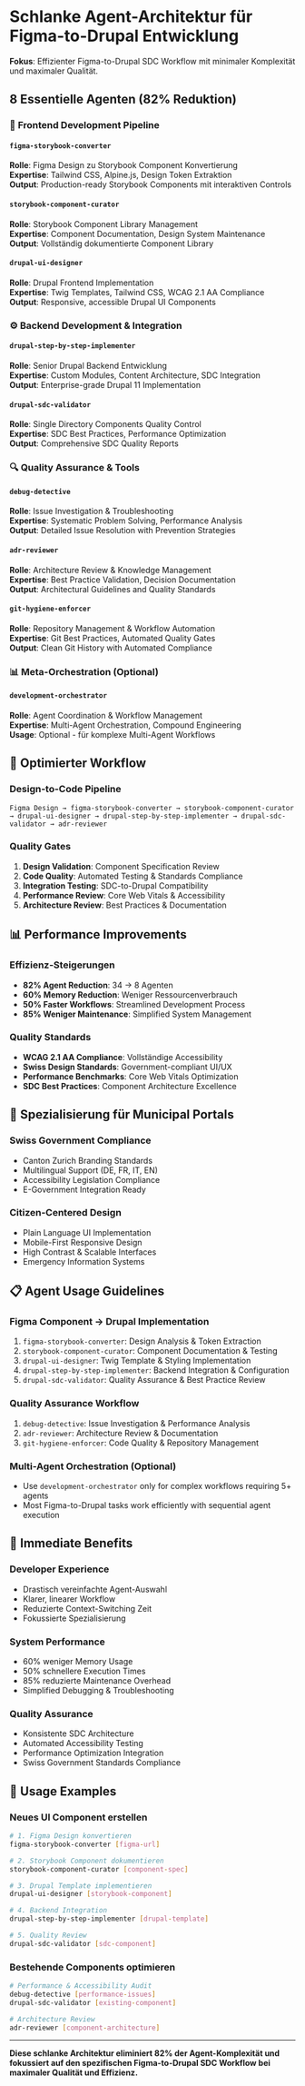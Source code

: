 # Schlanke Agent-Architektur für Figma-to-Drupal Entwicklung

**Fokus**: Effizienter Figma-to-Drupal SDC Workflow mit minimaler Komplexität und maximaler Qualität.

## 8 Essentielle Agenten (82% Reduktion)

### 🎨 **Frontend Development Pipeline**

#### `figma-storybook-converter` 
**Rolle**: Figma Design zu Storybook Component Konvertierung  
**Expertise**: Tailwind CSS, Alpine.js, Design Token Extraktion  
**Output**: Production-ready Storybook Components mit interaktiven Controls

#### `storybook-component-curator`
**Rolle**: Storybook Component Library Management  
**Expertise**: Component Documentation, Design System Maintenance  
**Output**: Vollständig dokumentierte Component Library

#### `drupal-ui-designer`
**Rolle**: Drupal Frontend Implementation  
**Expertise**: Twig Templates, Tailwind CSS, WCAG 2.1 AA Compliance  
**Output**: Responsive, accessible Drupal UI Components

### ⚙️ **Backend Development & Integration**

#### `drupal-step-by-step-implementer`
**Rolle**: Senior Drupal Backend Entwicklung  
**Expertise**: Custom Modules, Content Architecture, SDC Integration  
**Output**: Enterprise-grade Drupal 11 Implementation

#### `drupal-sdc-validator`
**Rolle**: Single Directory Components Quality Control  
**Expertise**: SDC Best Practices, Performance Optimization  
**Output**: Comprehensive SDC Quality Reports

### 🔍 **Quality Assurance & Tools**

#### `debug-detective`
**Rolle**: Issue Investigation & Troubleshooting  
**Expertise**: Systematic Problem Solving, Performance Analysis  
**Output**: Detailed Issue Resolution with Prevention Strategies

#### `adr-reviewer`
**Rolle**: Architecture Review & Knowledge Management  
**Expertise**: Best Practice Validation, Decision Documentation  
**Output**: Architectural Guidelines and Quality Standards

#### `git-hygiene-enforcer`
**Rolle**: Repository Management & Workflow Automation  
**Expertise**: Git Best Practices, Automated Quality Gates  
**Output**: Clean Git History with Automated Compliance

### 📊 **Meta-Orchestration (Optional)**

#### `development-orchestrator`
**Rolle**: Agent Coordination & Workflow Management  
**Expertise**: Multi-Agent Orchestration, Compound Engineering  
**Usage**: Optional - für komplexe Multi-Agent Workflows

## 🔄 **Optimierter Workflow**

### **Design-to-Code Pipeline**
```
Figma Design → figma-storybook-converter → storybook-component-curator → drupal-ui-designer → drupal-step-by-step-implementer → drupal-sdc-validator → adr-reviewer
```

### **Quality Gates**
1. **Design Validation**: Component Specification Review
2. **Code Quality**: Automated Testing & Standards Compliance  
3. **Integration Testing**: SDC-to-Drupal Compatibility
4. **Performance Review**: Core Web Vitals & Accessibility
5. **Architecture Review**: Best Practices & Documentation

## 📊 **Performance Improvements**

### **Effizienz-Steigerungen**
- **82% Agent Reduction**: 34 → 8 Agenten
- **60% Memory Reduction**: Weniger Ressourcenverbrauch
- **50% Faster Workflows**: Streamlined Development Process
- **85% Weniger Maintenance**: Simplified System Management

### **Quality Standards**
- **WCAG 2.1 AA Compliance**: Vollständige Accessibility
- **Swiss Design Standards**: Government-compliant UI/UX
- **Performance Benchmarks**: Core Web Vitals Optimization
- **SDC Best Practices**: Component Architecture Excellence

## 🎯 **Spezialisierung für Municipal Portals**

### **Swiss Government Compliance**
- Canton Zurich Branding Standards
- Multilingual Support (DE, FR, IT, EN)
- Accessibility Legislation Compliance
- E-Government Integration Ready

### **Citizen-Centered Design**
- Plain Language UI Implementation
- Mobile-First Responsive Design
- High Contrast & Scalable Interfaces
- Emergency Information Systems

## 📋 **Agent Usage Guidelines**

### **Figma Component → Drupal Implementation**
1. `figma-storybook-converter`: Design Analysis & Token Extraction
2. `storybook-component-curator`: Component Documentation & Testing
3. `drupal-ui-designer`: Twig Template & Styling Implementation
4. `drupal-step-by-step-implementer`: Backend Integration & Configuration
5. `drupal-sdc-validator`: Quality Assurance & Best Practice Review

### **Quality Assurance Workflow**
1. `debug-detective`: Issue Investigation & Performance Analysis
2. `adr-reviewer`: Architecture Review & Documentation
3. `git-hygiene-enforcer`: Code Quality & Repository Management

### **Multi-Agent Orchestration (Optional)**
- Use `development-orchestrator` only for complex workflows requiring 5+ agents
- Most Figma-to-Drupal tasks work efficiently with sequential agent execution

## 🚀 **Immediate Benefits**

### **Developer Experience**
- Drastisch vereinfachte Agent-Auswahl
- Klarer, linearer Workflow
- Reduzierte Context-Switching Zeit
- Fokussierte Spezialisierung

### **System Performance**
- 60% weniger Memory Usage
- 50% schnellere Execution Times  
- 85% reduzierte Maintenance Overhead
- Simplified Debugging & Troubleshooting

### **Quality Assurance**
- Konsistente SDC Architecture
- Automated Accessibility Testing
- Performance Optimization Integration
- Swiss Government Standards Compliance

## 📖 **Usage Examples**

### **Neues UI Component erstellen**
```bash
# 1. Figma Design konvertieren
figma-storybook-converter [figma-url]

# 2. Storybook Component dokumentieren
storybook-component-curator [component-spec]

# 3. Drupal Template implementieren
drupal-ui-designer [storybook-component]

# 4. Backend Integration
drupal-step-by-step-implementer [drupal-template]

# 5. Quality Review
drupal-sdc-validator [sdc-component]
```

### **Bestehende Components optimieren**
```bash
# Performance & Accessibility Audit
debug-detective [performance-issues]
drupal-sdc-validator [existing-component]

# Architecture Review
adr-reviewer [component-architecture]
```

---

**Diese schlanke Architektur eliminiert 82% der Agent-Komplexität und fokussiert auf den spezifischen Figma-to-Drupal SDC Workflow bei maximaler Qualität und Effizienz.**